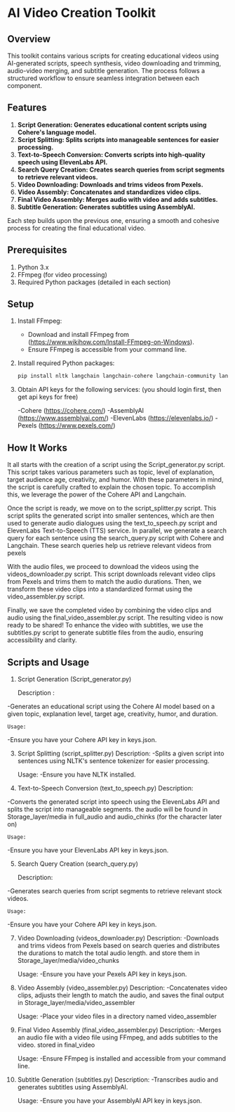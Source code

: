 # AI Video Creation Toolkit

## Overview
This toolkit contains various scripts for creating educational videos using AI-generated scripts, speech synthesis, video downloading and trimming, audio-video merging, and subtitle generation. The process follows a structured workflow to ensure seamless integration between each component.

## Features
1. **Script Generation: Generates educational content scripts using Cohere's language model.**
2. **Script Splitting: Splits scripts into manageable sentences for easier processing.**
3. **Text-to-Speech Conversion: Converts scripts into high-quality speech using ElevenLabs API.**
4. **Search Query Creation: Creates search queries from script segments to retrieve relevant videos.**
5. **Video Downloading: Downloads and trims videos from Pexels.**
6. **Video Assembly: Concatenates and standardizes video clips.**
7. **Final Video Assembly: Merges audio with video and adds subtitles.**
8. **Subtitle Generation: Generates subtitles using AssemblyAI.**


Each step builds upon the previous one, ensuring a smooth and cohesive process for creating the final educational video.

## Prerequisites
1. Python 3.x
2. FFmpeg (for video processing)
3. Required Python packages (detailed in each section)

## Setup
1. Install FFmpeg:
   - Download and install FFmpeg from (https://www.wikihow.com/Install-FFmpeg-on-Windows).
   - Ensure FFmpeg is accessible from your command line.

2. Install required Python packages:
   ```sh
   pip install nltk langchain langchain-cohere langchain-community langchain-core sentence-transformers assemblyai moviepy pillow numpy requests pydub

3. Obtain API keys for the following services: (you should login first, then get api keys for free)

    -Cohere (https://cohere.com/) 
    -AssemblyAI (https://www.assemblyai.com/)
    -ElevenLabs (https://elevenlabs.io/)
    -Pexels (https://www.pexels.com/)




## How It Works
It all starts with the creation of a script using the Script_generator.py script. This script takes various parameters such as topic, level of explanation, target audience age, creativity, and humor. With these parameters in mind, the script is carefully crafted to explain the chosen topic. To accomplish this, we leverage the power of the Cohere API and Langchain.

Once the script is ready, we move on to the script_splitter.py script. This script splits the generated script into smaller sentences, which are then used to generate audio dialogues using the text_to_speech.py script and ElevenLabs Text-to-Speech (TTS) service. In parallel, we generate a search query for each sentence using the search_query.py script with Cohere and Langchain. These search queries help us retrieve relevant videos from pexels

With the audio files, we proceed to download the videos using the videos_downloader.py script. This script downloads relevant video clips from Pexels and trims them to match the audio durations. Then, we transform these video clips into a standardized format using the video_assembler.py script. 

Finally, we save the completed video by combining the video clips and audio using the final_video_assembler.py script. The resulting video is now ready to be shared!  To enhance the video with subtitles, we use the subtitles.py script to generate subtitle files from the audio, ensuring accessibility and clarity. 

## Scripts and Usage
1. Script Generation (Script_generator.py)
   
    Description :
   
-Generates an educational script using the Cohere AI model based on a given topic, explanation level, target age, creativity, humor, and duration.

    Usage:
    
-Ensure you have your Cohere API key in keys.json.


3. Script Splitting (script_splitter.py)
    Description:
-Splits a given script into sentences using NLTK's sentence tokenizer for easier processing.

    Usage:
-Ensure you have NLTK installed.


4. Text-to-Speech Conversion (text_to_speech.py)
    Description:
   
-Converts the generated script into speech using the ElevenLabs API and splits the script into manageable segments. the audio will be found in Storage_layer/media in full_audio and audio_chinks (for the character later on)

    Usage:
    
-Ensure you have your ElevenLabs API key in keys.json.


5. Search Query Creation (search_query.py)
   
    Description:
   
-Generates search queries from script segments to retrieve relevant stock videos.

    Usage:
    
-Ensure you have your Cohere API key in keys.json.


7. Video Downloading (videos_downloader.py)
    Description:
-Downloads and trims videos from Pexels based on search queries and distributes the durations to match the total audio length. and store them in Storage_layer/media/video_chunks

    Usage:
-Ensure you have your Pexels API key in keys.json.


8. Video Assembly (video_assembler.py)
    Description:
-Concatenates video clips, adjusts their length to match the audio, and saves the final output in Storage_layer/media/video_assembler

    Usage:
-Place your video files in a directory named video_assembler


9. Final Video Assembly (final_video_assembler.py)
    Description:
-Merges an audio file with a video file using FFmpeg, and adds subtitles to the video. stored in final_video

    Usage:
-Ensure FFmpeg is installed and accessible from your command line.

10. Subtitle Generation (subtitles.py)
    Description:
-Transcribes audio and generates subtitles using AssemblyAI.

    Usage:
-Ensure you have your AssemblyAI API key in keys.json.
